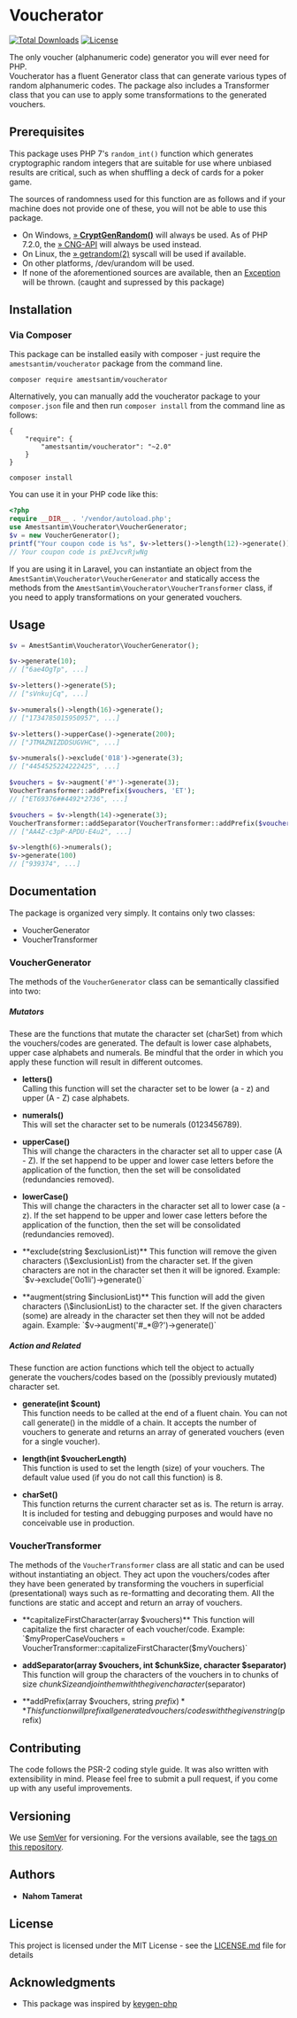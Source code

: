 # Voucherator
[![Total Downloads](https://poser.pugx.org/amestsantim/voucherator/downloads)](https://packagist.org/packages/amestsantim/voucherator) [![License](https://poser.pugx.org/amestsantim/voucherator/license)](https://packagist.org/packages/amestsantim/voucherator)

The only voucher (alphanumeric code) generator you will ever need for PHP.  
Voucherator has a fluent Generator class that can generate various types of random alphanumeric codes. The package also includes a Transformer class that you can use to apply some transformations to the generated vouchers.

## Prerequisites

This package uses PHP 7's `random_int()` function which generates cryptographic random integers that are suitable for use where unbiased results are critical, such as when shuffling a deck of cards for a poker game.

The sources of randomness used for this function are as follows and if your machine does not provide one of these, you will not be able to use this package.

-   On Windows,  [» **CryptGenRandom()**](https://msdn.microsoft.com/en-us/library/windows/desktop/aa379942(v=vs.85).aspx)  will always be used. As of PHP 7.2.0, the  [» CNG-API](https://docs.microsoft.com/en-us/windows/desktop/SecCNG/cng-portal)  will always be used instead.
-   On Linux, the  [» getrandom(2)](http://man7.org/linux/man-pages/man2/getrandom.2.html)  syscall will be used if available.
-   On other platforms,  /dev/urandom  will be used.
-   If none of the aforementioned sources are available, then an  [Exception](http://php.net/manual/en/class.exception.php)  will be thrown. (caught and supressed by this package)

## Installation


### Via Composer

This package can be installed easily with composer - just require the  `amestsantim/voucherator`  package from the command line.

```
composer require amestsantim/voucherator
```

Alternatively, you can manually add the voucherator package to your  `composer.json`  file and then run  `composer install`  from the command line as follows:
```
{
    "require": {
        "amestsantim/voucherator": "~2.0"
    }
}
```
```
composer install
```

You can use it in your PHP code like this:
```php
<?php
require __DIR__ . '/vendor/autoload.php';
use Amestsantim\Voucherator\VoucherGenerator;
$v = new VoucherGenerator();
printf("Your coupon code is %s", $v->letters()->length(12)->generate());
// Your coupon code is pxEJvcvRjwNg
```
If you are using it in Laravel, you can instantiate an object from the `AmestSantim\Voucherator\VoucherGenerator` and statically access the methods from the  `AmestSantim\Voucherator\VoucherTransformer` class, if you need to apply transformations on your generated vouchers.

## Usage

```php
$v = AmestSantim\Voucherator\VoucherGenerator();

$v->generate(10);
// ["6ae4OgTp", ...]

$v->letters()->generate(5);
// ["sVnkujCq", ...]

$v->numerals()->length(16)->generate();
// ["1734785015950957", ...]

$v->letters()->upperCase()->generate(200);
// ["JTMAZNIZDDSUGVHC", ...]

$v->numerals()->exclude('018')->generate(3);
// ["4454525224222425", ...]

$vouchers = $v->augment('#*')->generate(3);
VoucherTransformer::addPrefix($vouchers, 'ET');
// ["ET69376##4492*2736", ...]

$vouchers = $v->length(14)->generate(3);
VoucherTransformer::addSeparator(VoucherTransformer::addPrefix($voucher, 'AA'), 4, '-');
// ["AA4Z-c3pP-APDU-E4u2", ...]

$v->length(6)->numerals();
$v->generate(100)
// ["939374", ...]
```
## Documentation
The package is organized very simply. It contains only two classes:

 - VoucherGenerator
 - VoucherTransformer

### VoucherGenerator
The methods of the `VoucherGenerator` class can be semantically classified into two:

##### Mutators
These are the functions that mutate the character set (charSet) from which the vouchers/codes are generated. The default is lower case alphabets, upper case alphabets and numerals. Be mindful that the order in which you apply these function will result in different outcomes.
- **letters()**  
Calling this function will set the character set to be lower (a - z) and upper (A - Z) case alphabets.

- **numerals()**  
This will set the character set to be numerals (0123456789).

- **upperCase()**  
This will change the characters in the character set all to upper case (A - Z). If the set happend to be upper and lower case letters before the application of the function, then the set will be consolidated (redundancies removed).

- **lowerCase()**  
This will change the characters in the character set all to lower case (a - z). If the set happend to be upper and lower case letters before the application of the function, then the set will be consolidated (redundancies removed).

- **exclude(string $exclusionList)**  
This function will remove the given characters (\$exclusionList) from the character set. If the given characters are not in the character set then it will be ignored.
Example: `$v->exclude('0o1li')->generate()`

- **augment(string $inclusionList)**  
This function will add the given characters (\$inclusionList) to the character set. If the given characters (some) are already in the character set then they will not be added again.
Example: `$v->augment('#_*@?')->generate()`

##### Action and Related
These function are action functions which tell the object to actually generate the vouchers/codes based on the (possibly previously mutated) character set.

- **generate(int $count)**  
This function needs to be called at the end of a fluent chain. You can not call generate() in the middle of a chain. It accepts the number of vouchers to generate and returns an array of generated vouchers (even for a single voucher).

- **length(int $voucherLength)**  
This function is used to set the length (size) of your vouchers. The default value used (if you do not call this function) is 8.

- **charSet()**  
This function returns the current character set as is. The return is array. It is included for testing and debugging purposes and would have no conceivable use in production.

### VoucherTransformer
The methods of the `VoucherTransformer` class are all static and can be used without instantiating an object. They act upon the vouchers/codes after they have been generated by transforming the vouchers in superficial (presentational) ways such as re-formatting and decorating them. All the functions are static and accept and return an array of vouchers.

- **capitalizeFirstCharacter(array $vouchers)**  
This function will capitalize the first character of each voucher/code.
Example: `$myProperCaseVouchers = VoucherTransformer::capitalizeFirstCharacter($myVouchers)`

- **addSeparator(array $vouchers, int $chunkSize, character $separator)**  
This function will group the characters of the vouchers in to chunks of size $chunkSize and join them with the given character ($separator)

- **addPrefix(array $vouchers, string $prefix)**  
This function will prefix all generated vouchers/codes with the given string ($prefix)

## Contributing

The code follows the PSR-2 coding style guide. It was also written with extensibility in mind. Please feel free to submit a pull request, if you come up with any useful improvements.

## Versioning

We use [SemVer](http://semver.org/) for versioning. For the versions available, see the [tags on this repository](https://github.com/your/project/tags).

## Authors

* **Nahom Tamerat**

## License

This project is licensed under the MIT License - see the [LICENSE.md](LICENSE.md) file for details

## Acknowledgments

* This package was inspired by [keygen-php](https://github.com/gladchinda/keygen-php)


